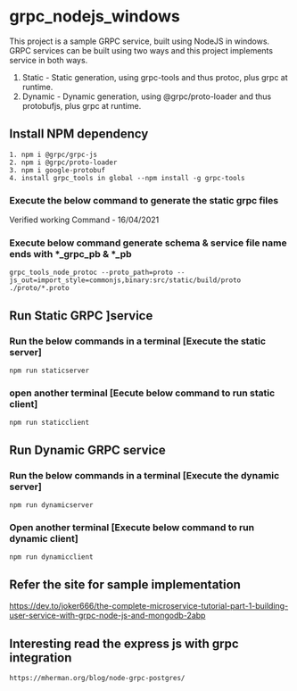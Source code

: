 # grpc_nodejs_windows
This project is a sample GRPC service, built using NodeJS in windows. 
GRPC services can be built using two ways and this project implements service in both ways.
1. Static - Static generation, using grpc-tools and thus protoc, plus grpc at runtime.
2. Dynamic - Dynamic generation, using @grpc/proto-loader and thus protobufjs, plus grpc at runtime.

## Install NPM dependency
```
1. npm i @grpc/grpc-js
2. npm i @grpc/proto-loader
3. npm i google-protobuf
4. install grpc_tools in global --npm install -g grpc-tools
```
### Execute the below command to generate the static grpc files ### 
Verified working Command - 16/04/2021
### Execute below command generate schema & service file name ends with *_grpc_pb & *_pb ### 
```
grpc_tools_node_protoc --proto_path=proto --js_out=import_style=commonjs,binary:src/static/build/proto ./proto/*.proto

```
## Run Static GRPC ]service ##
### Run the below commands in a terminal [Execute the static server]
```
npm run staticserver
```
### open another terminal [Eecute below command to run static client]
```
npm run staticclient
```
## Run Dynamic GRPC service
### Run the below commands in a terminal [Execute the dynamic server]
```
npm run dynamicserver
```
### Open another terminal [Execute below command to run dynamic client]
```
npm run dynamicclient
```

## Refer the site for sample implementation
https://dev.to/joker666/the-complete-microservice-tutorial-part-1-building-user-service-with-grpc-node-js-and-mongodb-2abp


## Interesting read the express js with grpc integration
    https://mherman.org/blog/node-grpc-postgres/
